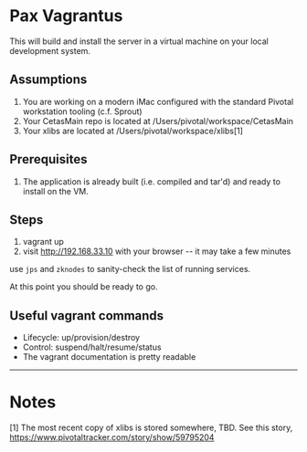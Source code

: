 # Pax Vagrantus

This will build and install the server in a virtual machine on your local development system.

## Assumptions

1. You are working on a modern iMac configured with the standard Pivotal workstation tooling (c.f. Sprout)
2. Your CetasMain repo is located at /Users/pivotal/workspace/CetasMain
3. Your xlibs are located at /Users/pivotal/workspace/xlibs[1]

## Prerequisites

1. The application is already built (i.e. compiled and tar'd) and ready to install on the VM.

## Steps

1. vagrant up
2. visit http://192.168.33.10 with your browser -- it may take a few minutes

use `jps` and `zknodes` to sanity-check the list of running services.

At this point you should be ready to go.

## Useful vagrant commands

- Lifecycle: up/provision/destroy
- Control: suspend/halt/resume/status
- The vagrant documentation is pretty readable

-------------

# Notes

[1] The most recent copy of xlibs is stored somewhere, TBD. See this story, https://www.pivotaltracker.com/story/show/59795204